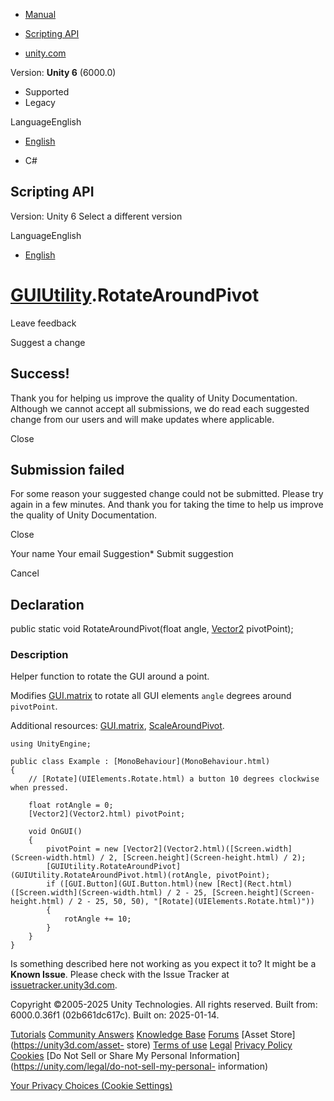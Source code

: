 [ ]()

  * [Manual](../Manual/index.html)
  * [Scripting API](../ScriptReference/index.html)

  * [unity.com](https://unity.com/)

Version: **Unity 6** (6000.0)

  * Supported
  * Legacy

LanguageEnglish

  * [English]()

  * C#

[ ](https://docs.unity3d.com)

## Scripting API

Version: Unity 6 Select a different version

LanguageEnglish

  * [English]()

#  [GUIUtility](GUIUtility.html).RotateAroundPivot

Leave feedback

Suggest a change

## Success!

Thank you for helping us improve the quality of Unity Documentation. Although
we cannot accept all submissions, we do read each suggested change from our
users and will make updates where applicable.

Close

## Submission failed

For some reason your suggested change could not be submitted. Please <a>try
again</a> in a few minutes. And thank you for taking the time to help us
improve the quality of Unity Documentation.

Close

Your name Your email Suggestion* Submit suggestion

Cancel

[ ]()

## Declaration

public static void RotateAroundPivot(float angle, [Vector2](Vector2.html)
pivotPoint);

### Description

Helper function to rotate the GUI around a point.

Modifies [GUI.matrix](GUI-matrix.html) to rotate all GUI elements `angle`
degrees around `pivotPoint`.  
  
Additional resources: [GUI.matrix](GUI-matrix.html),
[ScaleAroundPivot](GUIUtility.ScaleAroundPivot.html).

    
    
    using UnityEngine;  
      
    public class Example : [MonoBehaviour](MonoBehaviour.html)
    {
        // [Rotate](UIElements.Rotate.html) a button 10 degrees clockwise when pressed.  
      
        float rotAngle = 0;
        [Vector2](Vector2.html) pivotPoint;  
      
        void OnGUI()
        {
            pivotPoint = new [Vector2](Vector2.html)([Screen.width](Screen-width.html) / 2, [Screen.height](Screen-height.html) / 2);
            [GUIUtility.RotateAroundPivot](GUIUtility.RotateAroundPivot.html)(rotAngle, pivotPoint);
            if ([GUI.Button](GUI.Button.html)(new [Rect](Rect.html)([Screen.width](Screen-width.html) / 2 - 25, [Screen.height](Screen-height.html) / 2 - 25, 50, 50), "[Rotate](UIElements.Rotate.html)"))
            {
                rotAngle += 10;
            }
        }
    }
    

Is something described here not working as you expect it to? It might be a
**Known Issue**. Please check with the Issue Tracker at
[issuetracker.unity3d.com](https://issuetracker.unity3d.com).

Copyright ©2005-2025 Unity Technologies. All rights reserved. Built from:
6000.0.36f1 (02b661dc617c). Built on: 2025-01-14.

[Tutorials](https://unity3d.com/learn) [Community
Answers](https://answers.unity3d.com) [Knowledge
Base](https://support.unity3d.com/hc/en-us)
[Forums](https://forum.unity3d.com) [Asset Store](https://unity3d.com/asset-
store) [Terms of use](https://docs.unity3d.com/Manual/TermsOfUse.html)
[Legal](https://unity.com/legal) [Privacy
Policy](https://unity.com/legal/privacy-policy)
[Cookies](https://unity.com/legal/cookie-policy) [Do Not Sell or Share My
Personal Information](https://unity.com/legal/do-not-sell-my-personal-
information)

[Your Privacy Choices (Cookie Settings)](javascript:void\(0\);)

